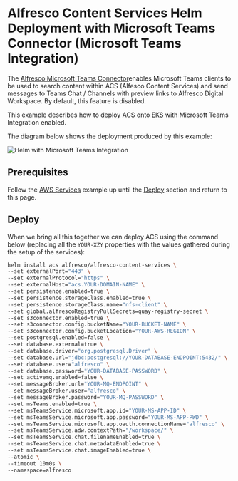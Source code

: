# Alfresco Content Services Helm Deployment with Microsoft Teams Connector (Microsoft Teams Integration)

The [Alfresco Microsoft Teams Connector](https://docs.alfresco.com/)enables Microsoft Teams clients to be
used to search content within ACS (Alfesco Content Services) and send messages to Teams Chat / Channels with preview links to Alfresco Digital Workspace. By default, this feature is disabled.

This example describes how to deploy ACS onto [EKS](https://aws.amazon.com/eks) with Microsoft Teams Integration enabled.

The diagram below shows the deployment produced by this example:

![Helm with Microsoft Teams Integration](../diagrams/helm-eks-s3-rds-mq-ms-teams-TODO.png)

## Prerequisites

Follow the [AWS Services](with-aws-services.md) example up until the [Deploy](with-aws-services.md#deploy) section and return to this page.


## Deploy

When we bring all this together we can deploy ACS using the command below (replacing all the `YOUR-XZY` properties with the values gathered during the setup of the services):

```bash
helm install acs alfresco/alfresco-content-services \
--set externalPort="443" \
--set externalProtocol="https" \
--set externalHost="acs.YOUR-DOMAIN-NAME" \
--set persistence.enabled=true \
--set persistence.storageClass.enabled=true \
--set persistence.storageClass.name="nfs-client" \
--set global.alfrescoRegistryPullSecrets=quay-registry-secret \
--set s3connector.enabled=true \
--set s3connector.config.bucketName="YOUR-BUCKET-NAME" \
--set s3connector.config.bucketLocation="YOUR-AWS-REGION" \
--set postgresql.enabled=false \
--set database.external=true \
--set database.driver="org.postgresql.Driver" \
--set database.url="jdbc:postgresql://YOUR-DATABASE-ENDPOINT:5432/" \
--set database.user="alfresco" \
--set database.password="YOUR-DATABASE-PASSWORD" \
--set activemq.enabled=false \
--set messageBroker.url="YOUR-MQ-ENDPOINT" \
--set messageBroker.user="alfresco" \
--set messageBroker.password="YOUR-MQ-PASSWORD" \
--set msTeams.enabled=true \
--set msTeamsService.microsoft.app.id="YOUR-MS-APP-ID" \
--set msTeamsService.microsoft.app.password="YOUR-MS-APP-PWD" \
--set msTeamsService.microsoft.app.oauth.connectionName="alfresco" \
--set msTeamsService.adw.contextPath="/workspace/" \
--set msTeamsService.chat.filenameEnabled=true \
--set msTeamsService.chat.metadataEnabled=true \
--set msTeamsService.chat.imageEnabled=true \
--atomic \
--timeout 10m0s \
--namespace=alfresco
```
